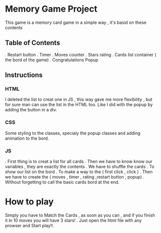 # Memory Game Project
This game is a memory card game in a simple way , it's basid on these contents
## Table of Contents
. Restart button
. Timer
. Moves counter
. Stars rating
. Cards list container ( the bord of the game)
. Congratulations Popup
## Instructions
### HTML
I deleted the list to creat one in JS , this way gave me more flexibility , but for sure man can use the list in the HTML too.
Like I did with the popup by adding the button in a div.
### CSS
Some styling to the classes, specialy the popup classes and adding animation to the bord.
### JS
. First thing is to creat a list for all cards 
. Then we have to know know our variables , they are exactly the contents 
. We have to shuffle the cards 
. To show our list on the bord
. To make a way to the ( first click , click )
. Then we have to create the ( moves , timer , rating ,restart button , popup)
. Without forgetting to call the basic cards bord at the end.

# How to play
Simply you have to Match the Cards , as soon as you can , and if you finish it in 10 moves you will have 3 stars!
. Just open the html file with any prowser and Start play!!.




